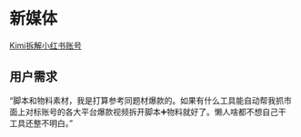 # 新媒体

[Kimi拆解小红书账号](https://www.xiaohongshu.com/explore/66140c87000000001b011515?app_platform=ios&app_version=8.30&author_share=1&share_from_user_hidden=true&type=video&xhsshare=CopyLink&shareRedId=Nz9GMjNLNj48TEpDQUA3Szw0TT49Pj5A&apptime=1712666772)

## 用户需求

“脚本和物料素材，我是打算参考同题材爆款的。如果有什么工具能自动帮我抓市面上对标账号的各大平台爆款视频拆开脚本➕物料就好了。懒人啥都不想自己干 工具还整不明白。”
